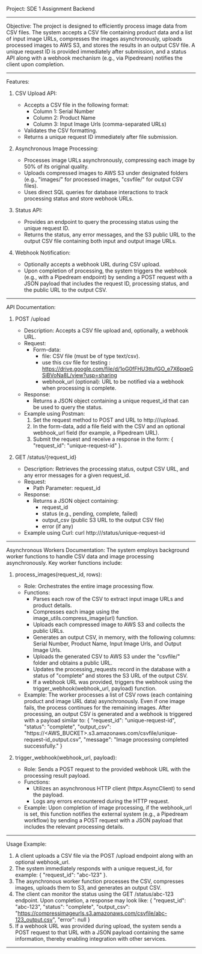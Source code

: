 Project: SDE 1 Assignment Backend

---

Objective:
The project is designed to efficiently process image data from CSV files. The system accepts a CSV file containing product data and a list of input image URLs, compresses the images asynchronously, uploads processed images to AWS S3, and stores the results in an output CSV file. A unique request ID is provided immediately after submission, and a status API along with a webhook mechanism (e.g., via Pipedream) notifies the client upon completion.

---

Features:

1. CSV Upload API:

   - Accepts a CSV file in the following format:
     - Column 1: Serial Number
     - Column 2: Product Name
     - Column 3: Input Image Urls (comma-separated URLs)
   - Validates the CSV formatting.
   - Returns a unique request ID immediately after file submission.

2. Asynchronous Image Processing:

   - Processes image URLs asynchronously, compressing each image by 50% of its original quality.
   - Uploads compressed images to AWS S3 under designated folders (e.g., "images/" for processed images, "csvfile/" for output CSV files).
   - Uses direct SQL queries for database interactions to track processing status and store webhook URLs.

3. Status API:

   - Provides an endpoint to query the processing status using the unique request ID.
   - Returns the status, any error messages, and the S3 public URL to the output CSV file containing both input and output image URLs.

4. Webhook Notification:
   - Optionally accepts a webhook URL during CSV upload.
   - Upon completion of processing, the system triggers the webhook (e.g., with a Pipedream endpoint) by sending a POST request with a JSON payload that includes the request ID, processing status, and the public URL to the output CSV.

---

API Documentation:

1. POST /upload

   - Description: Accepts a CSV file upload and, optionally, a webhook URL.
   - Request:
     - Form-data:
       - file: CSV file (must be of type text/csv).
       - use this csv file for testing : https://drive.google.com/file/d/1oG0fFHU3ttufGO_e7X6pqeGSjBVoNa8L/view?usp=sharing
       - webhook_url (optional): URL to be notified via a webhook when processing is complete.
   - Response:
     - Returns a JSON object containing a unique request_id that can be used to query the status.
   - Example using Postman:
     1. Set the request method to POST and URL to http://<HOST>/upload.
     2. In the form-data, add a file field with the CSV and an optional webhook_url field (for example, a Pipedream URL).
     3. Submit the request and receive a response in the form: { "request_id": "unique-request-id" }.

2. GET /status/{request_id}
   - Description: Retrieves the processing status, output CSV URL, and any error messages for a given request_id.
   - Request:
     - Path Parameter: request_id
   - Response:
     - Returns a JSON object containing:
       - request_id
       - status (e.g., pending, complete, failed)
       - output_csv (public S3 URL to the output CSV file)
       - error (if any)
   - Example using Curl:
     curl http://<HOST>/status/unique-request-id

---

Asynchronous Workers Documentation:
The system employs background worker functions to handle CSV data and image processing asynchronously. Key worker functions include:

1. process_images(request_id, rows):

   - Role: Orchestrates the entire image processing flow.
   - Functions:
     - Parses each row of the CSV to extract input image URLs and product details.
     - Compresses each image using the image_utils.compress_image(url) function.
     - Uploads each compressed image to AWS S3 and collects the public URLs.
     - Generates an output CSV, in memory, with the following columns: Serial Number, Product Name, Input Image Urls, and Output Image Urls.
     - Uploads the generated CSV to AWS S3 under the "csvfile/" folder and obtains a public URL.
     - Updates the processing_requests record in the database with a status of "complete" and stores the S3 URL of the output CSV.
     - If a webhook URL was provided, triggers the webhook using the trigger_webhook(webhook_url, payload) function.
   - Example:
     The worker processes a list of CSV rows (each containing product and image URL data) asynchronously. Even if one image fails, the process continues for the remaining images. After processing, an output CSV is generated and a webhook is triggered with a payload similar to:
     {
     "request_id": "unique-request-id",
     "status": "complete",
     "output_csv": "https://<AWS_BUCKET>.s3.amazonaws.com/csvfile/unique-request-id_output.csv",
     "message": "Image processing completed successfully."
     }

2. trigger_webhook(webhook_url, payload):
   - Role: Sends a POST request to the provided webhook URL with the processing result payload.
   - Functions:
     - Utilizes an asynchronous HTTP client (httpx.AsyncClient) to send the payload.
     - Logs any errors encountered during the HTTP request.
   - Example:
     Upon completion of image processing, if the webhook_url is set, this function notifies the external system (e.g., a Pipedream workflow) by sending a POST request with a JSON payload that includes the relevant processing details.

---

Usage Example:

1. A client uploads a CSV file via the POST /upload endpoint along with an optional webhook_url.
2. The system immediately responds with a unique request_id, for example: { "request_id": "abc-123" }.
3. The asynchronous worker function processes the CSV, compresses images, uploads them to S3, and generates an output CSV.
4. The client can monitor the status using the GET /status/abc-123 endpoint. Upon completion, a response may look like:
   {
   "request_id": "abc-123",
   "status": "complete",
   "output_csv": "https://compressimageurls.s3.amazonaws.com/csvfile/abc-123_output.csv",
   "error": null
   }
5. If a webhook URL was provided during upload, the system sends a POST request to that URL with a JSON payload containing the same information, thereby enabling integration with other services.

---
